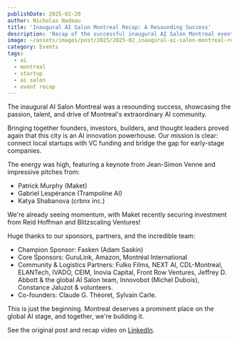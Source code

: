 ```yaml
---
publishDate: 2025-02-20
author: Nicholas Nadeau
title: 'Inaugural AI Salon Montreal Recap: A Resounding Success'
description: 'Recap of the successful inaugural AI Salon Montreal event, highlighting the vibrant community, startup pitches, and mission to connect local AI startups with global investors.'
image: ~/assets/images/post/2025/2025-02_inaugural-ai-salon-montreal-recap.jpg
category: Events
tags:
  - ai
  - montreal
  - startup
  - ai salon
  - event recap
---
```


The inaugural AI Salon Montreal was a resounding success, showcasing the passion, talent, and drive of Montreal's extraordinary AI community.

Bringing together founders, investors, builders, and thought leaders proved again that this city is an AI innovation powerhouse. Our mission is clear: connect local startups with VC funding and bridge the gap for early-stage companies.

The energy was high, featuring a keynote from Jean-Simon Venne and impressive pitches from:

- Patrick Murphy (Maket)
- Gabriel Lespérance (Trampoline AI)
- Katya Shabanova (crbnx inc.)

We're already seeing momentum, with Maket recently securing investment from Reid Hoffman and Blitzscaling Ventures!

Huge thanks to our sponsors, partners, and the incredible team:

- Champion Sponsor: Fasken (Adam Saskin)
- Core Sponsors: GuruLink, Amazon, Montréal International
- Community & Logistics Partners: Fulko Films, NEXT AI, CDL-Montreal, ELANTech, IVADO, CEIM, Inovia Capital, Front Row Ventures, Jeffrey D. Abbott & the global AI Salon team, Innovobot (Michel Dubois), Constance Jaluzot & volunteers.
- Co-founders: Claude G. Théoret, Sylvain Carle.

This is just the beginning. Montreal deserves a prominent place on the global AI stage, and together, we're building it.

See the original post and recap video on [LinkedIn](https://www.linkedin.com/posts/engnadeau_ai-salon-montreal-recap-what-a-night-activity-7303511972493312000-Yb5J).
